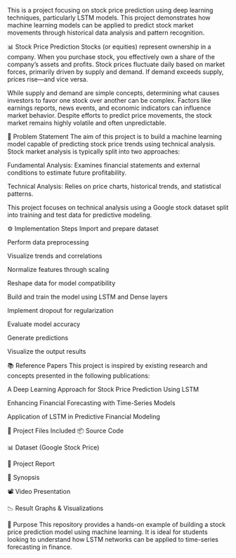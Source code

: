 This is a project focusing on stock price prediction using deep learning techniques, particularly LSTM models. This project demonstrates how machine learning models can be applied to predict stock market movements through historical data analysis and pattern recognition.

📊 Stock Price Prediction
Stocks (or equities) represent ownership in a company. When you purchase stock, you effectively own a share of the company’s assets and profits. Stock prices fluctuate daily based on market forces, primarily driven by supply and demand. If demand exceeds supply, prices rise—and vice versa.

While supply and demand are simple concepts, determining what causes investors to favor one stock over another can be complex. Factors like earnings reports, news events, and economic indicators can influence market behavior. Despite efforts to predict price movements, the stock market remains highly volatile and often unpredictable.

📌 Problem Statement
The aim of this project is to build a machine learning model capable of predicting stock price trends using technical analysis. Stock market analysis is typically split into two approaches:

Fundamental Analysis: Examines financial statements and external conditions to estimate future profitability.

Technical Analysis: Relies on price charts, historical trends, and statistical patterns.

This project focuses on technical analysis using a Google stock dataset split into training and test data for predictive modeling.

⚙️ Implementation Steps
Import and prepare dataset

Perform data preprocessing

Visualize trends and correlations

Normalize features through scaling

Reshape data for model compatibility

Build and train the model using LSTM and Dense layers

Implement dropout for regularization

Evaluate model accuracy

Generate predictions

Visualize the output results

📚 Reference Papers
This project is inspired by existing research and concepts presented in the following publications:

A Deep Learning Approach for Stock Price Prediction Using LSTM

Enhancing Financial Forecasting with Time-Series Models

Application of LSTM in Predictive Financial Modeling

📁 Project Files Included
📦 Source Code

📊 Dataset (Google Stock Price)

📄 Project Report

🧾 Synopsis

📽️ Video Presentation

📉 Result Graphs & Visualizations

🎯 Purpose
This repository provides a hands-on example of building a stock price prediction model using machine learning. It is ideal for students looking to understand how LSTM networks can be applied to time-series forecasting in finance.
